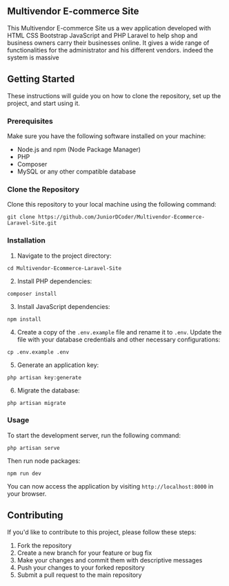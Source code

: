 ## Multivendor E-commerce Site

This Multivendor E-commerce Site us a wev application developed with HTML CSS Bootstrap JavaScript and PHP Laravel to help shop and business owners carry their businesses online. It gives a wide range of functionalities for the administrator and his different vendors. indeed the system is massive

## Getting Started

These instructions will guide you on how to clone the repository, set up the project, and start using it.

### Prerequisites

Make sure you have the following software installed on your machine:

- Node.js and npm (Node Package Manager)
- PHP
- Composer
- MySQL or any other compatible database

### Clone the Repository

Clone this repository to your local machine using the following command:

```
git clone https://github.com/JuniorDCoder/Multivendor-Ecommerce-Laravel-Site.git
```

### Installation

1. Navigate to the project directory:

```
cd Multivendor-Ecommerce-Laravel-Site
```

2. Install PHP dependencies:

```
composer install
```

3. Install JavaScript dependencies:

```
npm install
```

4. Create a copy of the `.env.example` file and rename it to `.env`. Update the file with your database credentials and other necessary configurations:

```
cp .env.example .env
```

5. Generate an application key:

```
php artisan key:generate
```

6. Migrate the database:

```
php artisan migrate
```

### Usage

To start the development server, run the following command:

```
php artisan serve
```

Then run node packages:

```
npm run dev
```

You can now access the application by visiting `http://localhost:8000` in your browser.

## Contributing

If you'd like to contribute to this project, please follow these steps:

1. Fork the repository
2. Create a new branch for your feature or bug fix
3. Make your changes and commit them with descriptive messages
4. Push your changes to your forked repository
5. Submit a pull request to the main repository
